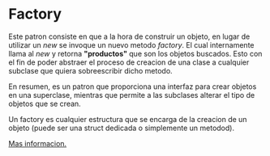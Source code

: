 # Factory

Este patron consiste en que a la hora de construir un objeto, en lugar de utilizar un _new_ se invoque un nuevo
metodo _factory_. El cual internamente llama al *new* y retorna __"productos"__ que son los objetos buscados. 
Esto con el fin de poder abstraer el proceso de creacion de una clase a cualquier subclase que quiera sobreescribir dicho metodo. 

En resumen, es un patron que proporciona una interfaz para crear objetos
en una superclase, mientras que permite a las subclases alterar el tipo de objetos que se crean.

Un factory es cualquier estructura que se encarga de la creacion de un objeto (puede ser una struct dedicada o simplemente
un metodod).

[Mas informacion.](https://refactoring.guru/es/design-patterns/factory-method)